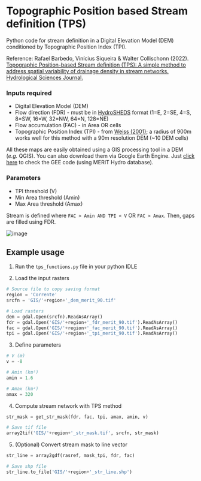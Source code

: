 # Topographic Position based Stream definition (TPS)
Python code for stream definition in a Digital Elevation Model (DEM) conditioned by Topographic Position Index (TPI).

Reference:
Rafael Barbedo, Vinícius Siqueira & Walter Collischonn (2022). [Topographic Position-based Stream definition (TPS): A simple method to address spatial variability of drainage density in stream networks. Hydrological Sciences Journal.](10.1080/02626667.2022.2047190)

### Inputs required
- Digital Elevation Model (DEM)
- Flow direction (FDR) - must be in [HydroSHEDS](https://developers.google.com/earth-engine/datasets/catalog/WWF_HydroSHEDS_03DIR#:~:text=HydroSHEDS%20is%20based%20on%20elevation,vary%20from%201%20to%20128.) format (1=E, 2=SE, 4=S, 8=SW, 16=W, 32=NW, 64=N, 128=NE)
- Flow accumulation (FAC) - in Area OR cells
- Topographic Position Index (TPI) - from [Weiss (2001)](http://www.jennessent.com/downloads/tpi-poster-tnc_18x22.pdf); a radius of 900m works well for this method with a 90m resolution DEM (~10 DEM cells)

All these maps are easily obtained using a GIS processing tool in a DEM (*e.g.* QGIS).
You can also download them via Google Earth Engine. Just [click here](https://code.earthengine.google.com/f38773265937b3f731020af260679492) to check the GEE code (using MERIT Hydro database).

### Parameters
- TPI threshold (V)
- Min Area threshold (Amin)
- Max Area threshold (Amax)

Stream is defined where `FAC > Amin AND TPI < V` OR `FAC > Amax`. Then, gaps are filled using FDR.

![image](https://user-images.githubusercontent.com/83959435/119422091-98f2bc00-bcd6-11eb-8bc3-9e919b3767f3.png)


## Example usage
1. Run the `tps_functions.py` file in your python IDLE

2. Load the input rasters
```python
# Source file to copy saving format
region = 'Corrente'
srcfn = 'GIS/'+region+'_dem_merit_90.tif'

# Load rasters
dem = gdal.Open(srcfn).ReadAsArray()
fdr = gdal.Open('GIS/'+region+'_fdr_merit_90.tif').ReadAsArray()
fac = gdal.Open('GIS/'+region+'_fac_merit_90.tif').ReadAsArray()
tpi = gdal.Open('GIS/'+region+'_tpi_merit_90.tif').ReadAsArray()
```
3. Define parameters
```python
# V (m)
v = -8 

# Amin (km²)
amin = 1.6

# Amax (km²)
amax = 320
```

4. Compute stream network with TPS method
```python
str_mask = get_str_mask(fdr, fac, tpi, amax, amin, v)

# Save tif file
array2tif('GIS/'+region+'_str_mask.tif', srcfn, str_mask)
```

5. \(Optional) Convert stream mask to line vector
```python
str_line = array2gdf(rasref, mask_tpi, fdr, fac)

# Save shp file
str_line.to_file('GIS/'+region+'_str_line.shp')
```


